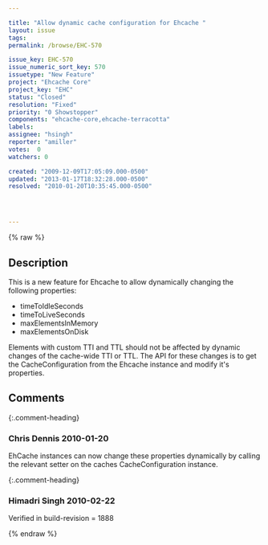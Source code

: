 ```yaml
---

title: "Allow dynamic cache configuration for Ehcache "
layout: issue
tags: 
permalink: /browse/EHC-570

issue_key: EHC-570
issue_numeric_sort_key: 570
issuetype: "New Feature"
project: "Ehcache Core"
project_key: "EHC"
status: "Closed"
resolution: "Fixed"
priority: "0 Showstopper"
components: "ehcache-core,ehcache-terracotta"
labels: 
assignee: "hsingh"
reporter: "amiller"
votes:  0
watchers: 0

created: "2009-12-09T17:05:09.000-0500"
updated: "2013-01-17T18:32:28.000-0500"
resolved: "2010-01-20T10:35:45.000-0500"




---
```


{% raw %}

## Description

<div markdown="1" class="description">

This is a new feature for Ehcache to allow dynamically changing the following properties:

- timeToIdleSeconds
- timeToLiveSeconds
- maxElementsInMemory
- maxElementsOnDisk

Elements with custom TTI and TTL should not be affected by dynamic changes of the cache-wide TTI or TTL.  The API for these changes is to get the CacheConfiguration from the Ehcache instance and modify it's properties.  



</div>

## Comments


{:.comment-heading}
### **Chris Dennis** <span class="date">2010-01-20</span>

<div markdown="1" class="comment">

EhCache instances can now change these properties dynamically by calling the relevant setter on the caches CacheConfiguration instance.

</div>


{:.comment-heading}
### **Himadri Singh** <span class="date">2010-02-22</span>

<div markdown="1" class="comment">

Verified in build-revision  = 1888

</div>



{% endraw %}
